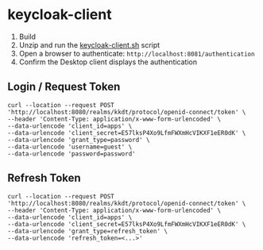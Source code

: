 # keycloak-client

1. Build
2. Unzip and run the [keycloak-client.sh](src/dist/keycloak-client.sh) script
3. Open a browser to authenticate: `http://localhost:8081/authentication`
4. Confirm the Desktop client displays the authentication

## Login / Request Token

```
curl --location --request POST 'http://localhost:8080/realms/kkdt/protocol/openid-connect/token' \
--header 'Content-Type: application/x-www-form-urlencoded' \
--data-urlencode 'client_id=apps' \
--data-urlencode 'client_secret=E57lksP4Xo9LfmFWXmHcVIKXF1eER0dK' \
--data-urlencode 'grant_type=password' \
--data-urlencode 'username=guest' \
--data-urlencode 'password=password'
```

## Refresh Token

```
curl --location --request POST 'http://localhost:8080/realms/kkdt/protocol/openid-connect/token' \
--header 'Content-Type: application/x-www-form-urlencoded' \
--data-urlencode 'client_id=apps' \
--data-urlencode 'client_secret=E57lksP4Xo9LfmFWXmHcVIKXF1eER0dK' \
--data-urlencode 'grant_type=refresh_token' \
--data-urlencode 'refresh_token=<...>'
```

[//]: Links

[keycloak-spring-boot]: https://developers.redhat.com/articles/2023/07/24/how-integrate-spring-boot-3-spring-security-and-keycloak
[webclient-example]: https://github.com/justin-tay/keycloak-spring-boot-example/blob/main/src/main/java/com/example/app/web/server/config/WebClientConfiguration.java
[authorized-client]: https://docs.spring.io/spring-security/reference/servlet/oauth2/client/authorized-clients.html
[curl-commands]: https://stackoverflow.com/questions/77652444/how-can-i-use-keycloak-login-inside-a-react-native-app-without-redirecting-the